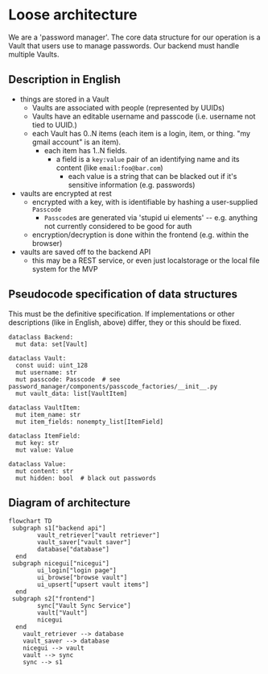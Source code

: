 # Loose architecture

We are a 'password manager'. The core data structure for our operation is a Vault that users use to manage passwords. Our backend must handle multiple Vaults.

## Description in English

* things are stored in a Vault
  * Vaults are associated with people (represented by UUIDs)
  * Vaults have an editable username and passcode (i.e. username not tied to UUID.)
  * each Vault has 0..N items (each item is a login, item, or thing. "my gmail account" is an item).
    * each item has 1..N fields.
      * a field is a `key:value` pair of an identifying name and its content (like `email:foo@bar.com`)
        * each value is a string that can be blacked out if it's sensitive information (e.g. passwords)
* vaults are encrypted at rest
  * encrypted with a key, with is identifiable by hashing a user-supplied `Passcode`
    * `Passcode`s are generated via 'stupid ui elements' -- e.g. anything not currently considered to be good for auth
  * encryption/decryption is done within the frontend (e.g. within the browser)
* vaults are saved off to the backend API
  * this may be a REST service, or even just localstorage or the local file system for the MVP

## Pseudocode specification of data structures

This must be the definitive specification. If implementations or other descriptions (like in English, above) differ, they or this should be fixed.

```
dataclass Backend:
  mut data: set[Vault]

dataclass Vault:
  const uuid: uint_128
  mut username: str
  mut passcode: Passcode  # see password_manager/components/passcode_factories/__init__.py
  mut vault_data: list[VaultItem]

dataclass VaultItem:
  mut item_name: str
  mut item_fields: nonempty_list[ItemField]

dataclass ItemField:
  mut key: str
  mut value: Value

dataclass Value:
  mut content: str
  mut hidden: bool  # black out passwords
```

## Diagram of architecture

```mermaid
flowchart TD
 subgraph s1["backend api"]
        vault_retriever["vault retriever"]
        vault_saver["vault saver"]
        database["database"]
  end
 subgraph nicegui["nicegui"]
        ui_login["login page"]
        ui_browse["browse vault"]
        ui_upsert["upsert vault items"]
  end
 subgraph s2["frontend"]
        sync["Vault Sync Service"]
        vault["Vault"]
        nicegui
  end
    vault_retriever --> database
    vault_saver --> database
    nicegui --> vault
    vault --> sync
    sync --> s1
```
